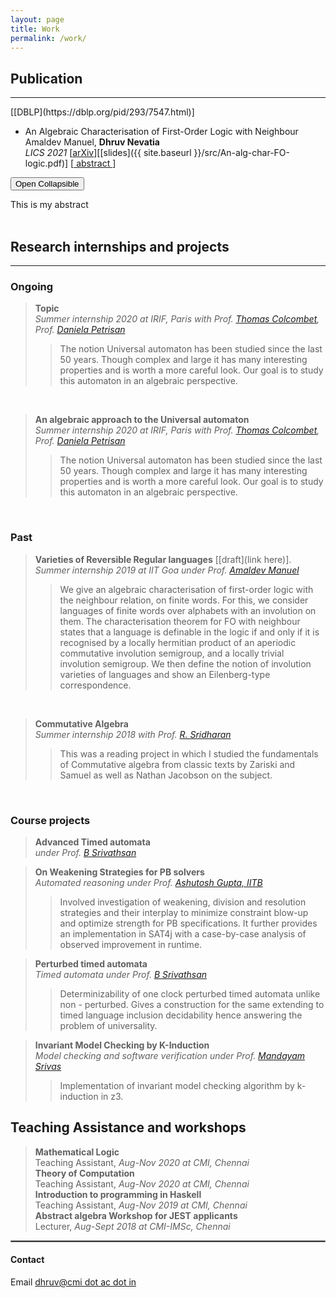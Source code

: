 ```yaml
---
layout: page
title: Work
permalink: /work/
---
```

<script>
var coll = document.getElementsByClassName("collapsible");
var i;

for (i = 0; i < coll.length; i++) {
  coll[i].addEventListener("click", function() {
    this.classList.toggle("active");
    var content = this.nextElementSibling;
    if (content.style.maxHeight){
      content.style.maxHeight = null;
    } else {
      content.style.maxHeight = content.scrollHeight + "px";
    }
  });
}
</script>



## Publication
<hr>
[[DBLP](https://dblp.org/pid/293/7547.html)]


* An Algebraic Characterisation of First-Order Logic with Neighbour<br/>
Amaldev Manuel, **Dhruv Nevatia**<br/>
*LICS 2021*
[[arXiv](https://arxiv.org/abs/2105.09368)][[slides]({{ site.baseurl }}/src/An-alg-char-FO-logic.pdf)]
[<a onclick="javascript:toggle('BKP18')" href="javascript:;"> abstract </a>]
<div id="BKP18" style="color: gray; display: none;">
  <blockquote>
    this is my abstract
	</blockquote>
</div>

<button class="collapsible">Open Collapsible</button>
<div class="content">
 This is my abstract</div>

<!-- <button type="button" class="btn btn-info" data-toggle="collapse" data-target="#pub1"> abstract </button>
<div id="pub1" class="collapse">
  this is my abstract
</div> -->


<br/>


## Research internships and projects
<hr>

### Ongoing

><strong>Topic</strong><br><i>Summer internship 2020 at IRIF, Paris with Prof. [Thomas Colcombet](https://www.irif.fr/~colcombe/), Prof. [Daniela Petrisan](https://www.irif.fr/~petrisan/)</i><br>
>>The notion Universal automaton has been studied since the last 50 years. Though complex and large it has many interesting properties and is worth a more careful look. Our goal is to study this automaton in an algebraic perspective.
<br>

><strong>An algebraic approach to the Universal automaton</strong><br><i>Summer internship 2020 at IRIF, Paris with Prof. [Thomas Colcombet](https://www.irif.fr/~colcombe/), Prof. [Daniela Petrisan](https://www.irif.fr/~petrisan/)</i><br>
>>The notion Universal automaton has been studied since the last 50 years. Though complex and large it has many interesting properties and is worth a more careful look. Our goal is to study this automaton in an algebraic perspective.

<br>

### Past

><strong>Varieties of Reversible Regular languages</strong> [[draft](link here)].
<br> <i>Summer internship 2019 at IIT Goa under Prof. [Amaldev Manuel](https://www.iitgoa.ac.in/~amal)</i><br>
>> We give an algebraic characterisation of first-order logic with the neighbour relation, on finite words. For this, we consider languages of finite words over alphabets with an involution on them. The characterisation theorem for FO with neighbour states that a language is definable in the logic if and only if it is recognised by a locally hermitian product of an aperiodic commutative involution semigroup, and a locally trivial involution semigroup. We then define the notion of involution varieties of languages and show an Eilenberg-type correspondence.
<br>

><strong>Commutative Algebra</strong><br><i>Summer internship 2018 with Prof. [R. Sridharan](https://www.cmi.ac.in/people/fac-profile.php?id=rsridhar)</i><br>
>>This was a reading project in which I studied the fundamentals of Commutative algebra from classic texts by Zariski and Samuel as well as Nathan Jacobson on the subject.

<br>

### Course projects

><strong>Advanced Timed automata</strong><br>*under Prof. [B Srivathsan](https://www.cmi.ac.in/~sri/)*<br>
>>

><strong>On Weakening Strategies for PB solvers</strong><br>*Automated reasoning under Prof. [Ashutosh Gupta, IITB](https://www.cse.iitb.ac.in/~akg/)*<br>
>>Involved investigation of weakening, division and resolution strategies and their interplay to minimize constraint blow-up and optimize strength for PB specifications. It further provides an implementation in SAT4j with a case-by-case analysis of observed improvement in runtime.

><strong>Perturbed timed automata</strong><br>*Timed automata under Prof. [B Srivathsan](https://www.cmi.ac.in/~sri/)*<br>
>>Determinizability of one clock perturbed timed automata unlike non - perturbed. Gives a construction for the same extending to timed language inclusion decidability hence answering the problem of universality.

><strong>Invariant Model Checking by K-Induction</strong><br>*Model checking and software verification under Prof. [Mandayam Srivas](https://www.cmi.ac.in/~mksrivas/)*<br>
>>Implementation of invariant model checking algorithm by k-induction in z3.

## Teaching Assistance and workshops

><strong>Mathematical Logic</strong><br>Teaching Assistant, *Aug-Nov 2020 at CMI, Chennai*<br>
><strong>Theory of Computation</strong><br>Teaching Assistant, *Aug-Nov 2020 at CMI, Chennai*<br>
><strong>Introduction to programming in Haskell</strong><br>Teaching Assistant, *Aug-Nov 2019 at CMI, Chennai*<br>
><strong>Abstract algebra Workshop for JEST applicants</strong><br>Lecturer, *Aug-Sept 2018 at CMI-IMSc, Chennai*<br>

<hr style="border:1px solid gray">

#### Contact

Email [dhruv@cmi dot ac dot in](mailto:dhruv@cmi.ac.in)
